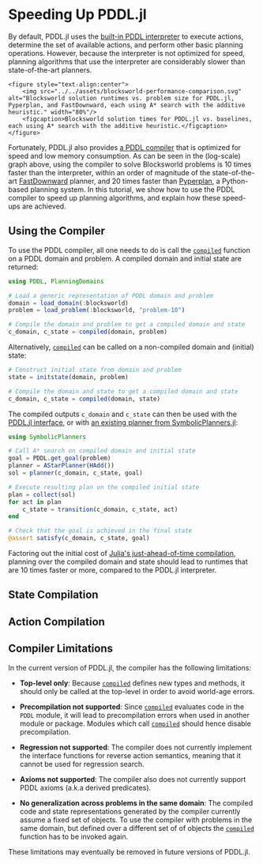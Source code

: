 # Speeding Up PDDL.jl

By default, PDDL.jl uses the [built-in PDDL interpreter](../ref/interpreter.md) to execute actions, determine the set of available actions, and perform other basic planning operations. However, because the interpreter is not optimized for speed, planning algorithms that use the interpreter are considerably slower than state-of-the-art planners.

```@raw html
<figure style="text-align:center">
    <img src="../../assets/blocksworld-performance-comparison.svg" alt="Blocksworld solution runtimes vs. problem size for PDDL.jl, Pyperplan, and FastDownward, each using A* search with the additive heuristic." width="80%"/>
    <figcaption>Blocksworld solution times for PDDL.jl vs. baselines, each using A* search with the additive heuristic.</figcaption>
</figure>
```

Fortunately, PDDL.jl also provides [a PDDL compiler](../ref/compiler.md) that is optimized for speed and low memory consumption. As can be seen in the (log-scale) graph above, using the compiler to solve Blocksworld problems is 10 times faster than the interpreter, within an order of magnitude of the state-of-the-art [FastDownward](https://www.fast-downward.org/) planner, and 20 times faster than [Pyperplan](https://github.com/aibasel/pyperplan), a Python-based planning system. In this tutorial, we show how to use the PDDL compiler to speed up planning algorithms, and explain how these speed-ups are achieved.

## Using the Compiler

To use the PDDL compiler, all one needs to do is call the [`compiled`](@ref) function on a PDDL domain and problem. A compiled domain and initial state are returned:

```julia
using PDDL, PlanningDomains

# Load a generic representation of PDDL domain and problem
domain = load_domain(:blocksworld)
problem = load_problem(:blocksworld, "problem-10")

# Compile the domain and problem to get a compiled domain and state
c_domain, c_state = compiled(domain, problem)
```

Alternatively, [`compiled`](@ref) can be called on a non-compiled domain and (initial) state:

```julia
# Construct initial state from domain and problem
state = initstate(domain, problem)

# Compile the domain and state to get a compiled domain and state
c_domain, c_state = compiled(domain, state)
```

The compiled outputs `c_domain` and `c_state` can then be used with the [PDDL.jl interface](../ref/interpreter.md), or with [an existing planner from SymbolicPlanners.jl](writing_planners.md#Existing-Planners):

```julia
using SymbolicPlanners

# Call A* search on compiled domain and initial state
goal = PDDL.get_goal(problem)
planner = AStarPlanner(HAdd())
sol = planner(c_domain, c_state, goal)

# Execute resulting plan on the compiled initial state
plan = collect(sol)
for act in plan
    c_state = transition(c_domain, c_state, act)
end

# Check that the goal is achieved in the final state
@assert satisfy(c_domain, c_state, goal)
```

Factoring out the initial cost of [Julia's just-ahead-of-time compilation](https://discourse.julialang.org/t/so-does-julia-compile-or-interpret/56073/2?u=xuan), planning over the compiled domain and state should lead to runtimes that are 10 times faster or more, compared to the PDDL.jl interpreter.

## State Compilation


## Action Compilation


## Compiler Limitations

In the current version of PDDL.jl, the compiler has the following limitations:

  - **Top-level only**: Because [`compiled`](@ref) defines new types and methods, it should only be called at the top-level in order to avoid world-age errors.

  - **Precompilation not supported**: Since [`compiled`](@ref) evaluates code in the `PDDL` module, it will lead to precompilation errors when used in another module or package. Modules which call [`compiled`](@ref) should hence disable precompilation.

  - **Regression not supported**: The compiler does not currently implement the interface functions for reverse action semantics, meaning that it cannot be used for regression search.

  - **Axioms not supported**: The compiler also does not currently support PDDL axioms (a.k.a derived predicates).

  - **No generalization across problems in the same domain**: The compiled code and state representations generated by the compiler currently assume a fixed set of objects. To use the compiler with problems in the same domain, but defined over a different set of of objects the [`compiled`](@ref) function has to be invoked again.

These limitations may eventually be removed in future versions of PDDL.jl.
